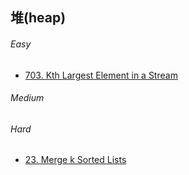 ## 堆(heap)

###### Easy
* [703. Kth Largest Element in a Stream](./703.%20Kth%20Largest%20Element%20in%20a%20Stream.md)

###### Medium

###### Hard
* [23. Merge k Sorted Lists](./23.%20Merge%20k%20Sorted%20Lists.md)
